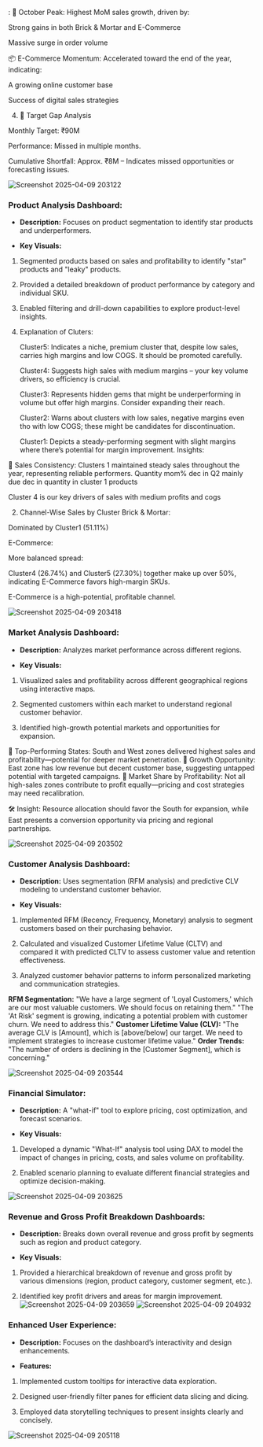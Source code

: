 :
🚀 October Peak: Highest MoM sales growth, driven by:

Strong gains in both Brick & Mortar and E-Commerce

Massive surge in order volume

📦 E-Commerce Momentum: Accelerated toward the end of the year, indicating:

A growing online customer base

Success of digital sales strategies

4. 🎯 Target Gap Analysis

Monthly Target: ₹90M

Performance: Missed in multiple months.

Cumulative Shortfall: Approx. ₹8M – Indicates missed opportunities or forecasting issues.



![Screenshot 2025-04-09 203122](https://github.com/user-attachments/assets/df5226e1-c765-47b1-a50e-2c9821217dec)

### Product Analysis Dashboard:

- **Description:** Focuses on product segmentation to identify star products and underperformers.

- **Key Visuals:**

1. Segmented products based on sales and profitability to identify "star" products and "leaky" products.

2. Provided a detailed breakdown of product performance by category and individual SKU.

3. Enabled filtering and drill-down capabilities to explore product-level insights.

4. Explanation of Cluters:

   Cluster5: Indicates a niche, premium cluster that, despite low sales, carries high margins and low COGS. It should be promoted carefully.

   Cluster4: Suggests high sales with medium margins – your key volume drivers, so efficiency is crucial.

   Cluster3: Represents hidden gems that might be underperforming in volume but offer high margins. Consider expanding their reach.

   Cluster2: Warns about clusters with low sales, negative margins even tho with low COGS; these might be candidates for discontinuation.

   Cluster1: Depicts a steady-performing segment with slight margins where there’s potential for margin improvement.
 Insights:

🔹 Sales Consistency: Clusters 1 maintained steady sales throughout the year, representing reliable performers.
Quantity mom% dec in Q2 mainly due dec in quantity in cluster 1 products

 Cluster 4 is our key drivers of sales with medium profits and cogs

 2. Channel-Wise Sales by Cluster
Brick & Mortar:

Dominated by Cluster1 (51.11%) 

E-Commerce:

More balanced spread:

Cluster4 (26.74%) and Cluster5 (27.30%) together make up over 50%, indicating E-Commerce favors high-margin SKUs.

E-Commerce is a high-potential, profitable channel.

![Screenshot 2025-04-09 203418](https://github.com/user-attachments/assets/9dbb533b-71f2-4463-b0fc-170e6e8dba55)


### Market Analysis Dashboard:

- **Description:** Analyzes market performance across different regions.

- **Key Visuals:**
  
1. Visualized sales and profitability across different geographical regions using interactive maps.

2. Segmented customers within each market to understand regional customer behavior.

3. Identified high-growth potential markets and opportunities for expansion.


🔹 Top-Performing States: South and West zones delivered highest sales and profitability—potential for deeper market penetration.
🔹 Growth Opportunity: East zone has low revenue but decent customer base, suggesting untapped potential with targeted campaigns.
🔹 Market Share by Profitability: Not all high-sales zones contribute to profit equally—pricing and cost strategies may need recalibration.

🛠️ Insight:
Resource allocation should favor the South for expansion, while East presents a conversion opportunity via pricing and regional partnerships.

![Screenshot 2025-04-09 203502](https://github.com/user-attachments/assets/f33f6e5c-0fea-4c6e-9f09-d7968ea222a7)

### Customer Analysis Dashboard:

- **Description:** Uses segmentation (RFM analysis) and predictive CLV modeling to understand customer behavior.

- **Key Visuals:**

1. Implemented RFM (Recency, Frequency, Monetary) analysis to segment customers based on their purchasing behavior.

2. Calculated and visualized Customer Lifetime Value (CLTV) and compared it with predicted CLTV to assess customer value and retention effectiveness.

3. Analyzed customer behavior patterns to inform personalized marketing and communication strategies.


**RFM Segmentation:**
        "We have a large segment of 'Loyal Customers,' which are our most valuable customers. We should focus on retaining them."
         "The 'At Risk' segment is growing, indicating a potential problem with customer churn. We need to address this."
      **Customer Lifetime Value (CLV):**
         "The average CLV is \[Amount], which is \[above/below] our target. We need to implement strategies to increase customer lifetime value."
    **Order Trends:**
        "The number of orders is declining in the \[Customer Segment], which is concerning."

![Screenshot 2025-04-09 203544](https://github.com/user-attachments/assets/11772110-0810-41bb-902f-edd120b9b168)

### Financial Simulator:

- **Description:** A "what-if" tool to explore pricing, cost optimization, and forecast scenarios.

- **Key Visuals:**
  
1. Developed a dynamic "What-If" analysis tool using DAX to model the impact of changes in pricing, costs, and sales volume on profitability.

2. Enabled scenario planning to evaluate different financial strategies and optimize decision-making.

![Screenshot 2025-04-09 203625](https://github.com/user-attachments/assets/dc0fd731-d394-4591-a838-ca79090a6d44)

### Revenue and Gross Profit Breakdown Dashboards:

- **Description:** Breaks down overall revenue and gross profit by segments such as region and product category.

- **Key Visuals:**
  
1. Provided a hierarchical breakdown of revenue and gross profit by various dimensions (region, product category, customer segment, etc.).

2. Identified key profit drivers and areas for margin improvement.
![Screenshot 2025-04-09 203659](https://github.com/user-attachments/assets/933bcb00-4a81-4464-a083-3fda0c83ae6e)
![Screenshot 2025-04-09 204932](https://github.com/user-attachments/assets/153da911-0b9f-4221-a5cf-f7975a5219c5)

### Enhanced User Experience:

- **Description:** Focuses on the dashboard’s interactivity and design enhancements.

 
- **Features:**

1. Implemented custom tooltips for interactive data exploration.

2. Designed user-friendly filter panes for efficient data slicing and dicing.

3. Employed data storytelling techniques to present insights clearly and concisely.


![Screenshot 2025-04-09 205118](https://github.com/user-attachments/assets/1cfa18c0-8e17-43cc-a31f-fd8d284cf2cd)


